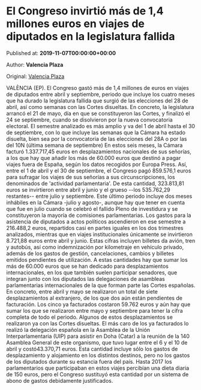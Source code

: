 
# El Congreso invirtió más de 1,4 millones euros en viajes de diputados en la legislatura fallida

Published at: **2019-11-07T00:00:00+00:00**

Author: **Valencia Plaza**

Original: [Valencia Plaza](https://valenciaplaza.com/el-congreso-invirtio-mas-de-1-4-millones-euros-en-viajes-de-diputados-en-la-legislatura-fallida)

VALÈNCIA (EP). El Congreso gastó más de 1,4 millones de euros en viajes de diputados entre abril y septiembre, periodo que incluye los cuatro meses que ha durado la legislatura fallida que surgió de las elecciones del 28 de abril, así como semanas con las Cortes disueltas.
En concreto, la legislatura arrancó el 21 de mayo, día en que se constituyeron las Cortes, y finalizó el 24 se septiembre, cuando se disolvieron por la nueva convocatoria electoral. El semestre analizado es más amplio y va del 1 de abril hasta el 30 de septiembre, con lo que incluye las semanas que la Cámara ha estado disuelta, bien sea por la convocatoria de las elecciones del 28A o por las del 10N (última semana de septiembre)
En estos seis meses, la Cámara facturó 1.337.717,45 euros en desplazamientos nacionales de sus señorías, a los que hay que añadir los más de 60.000 euros que destinó a pagar viajes fuera de España, según los datos recogidos por Europa Press.
Así, entre el 1 de abril y el 30 de septiembre, el Congreso pagó 859.576,1 euros para sufragar los viajes de sus señorías a sus circunscripciones, los denominados de 'actividad parlamentaria'. De esta cantidad, 323.813,81 euros se invirtieron entre abril y junio y el grueso --los 535.762,29 restantes-- entre julio y septiembre.
Este último periodo incluye dos meses inhábiles en la Cámara -julio y agosto-, aunque hay que tener en cuenta que fue en julio cuando se celebró el fallido Pleno de investidura y se constituyeron la mayoría de comisiones parlamentarias.
Los gastos para la asistencia de diputados a actos políticos ascendieron en ese semestre a 216.488,2 euros, repartidos casi en partes iguales en los dos trimestres analizados, mientras que en viajes institucionales únicamente se invirtieron 8.721,88 euros entre abril y junio.
Estas cifras incluyen billetes da avión, tren y autobús, así como indemnización por kilometraje en vehículo privado, además de los gastos de gestión, cancelaciones, cambios y billetes emitidos pendientes de utilización.
A estas cantidades hay que sumar los más de 60.000 euros que se han dedicado para desplazamientos internacionales, en los que también suelen participar senadores, que integran junto con los diputados las delegaciones de asambleas parlamentarias internacionales de la que forman parte las Cortes españolas.
En concreto, entre abril y mayo se realizaron un total de siete desplazamientos al extranjero, de los que dos aún están pendientes de facturación. Los cinco ya facturados costaron 59.762 euros y aún hay que sumar los que se realizaron entre mayo y septiembre para tener la cifra completa de todo el periodo. Algunos de estos desplazamientos se realizaron ya con las Cortes disueltas.
El más caro de los ya facturados lo realizó la delegación española en la Asamblea de la Unión Interparlamentaria (UIP) para asistir en Doha (Catar) a la reunión de la 140 Asamblea General de este organismo, que tuvo lugar entre el 6 y el 10 de abril y costó43.370,71 euros.
Esta cantidad incluye sólo los gastos de desplazamiento y alojamiento en los distintos destinos, pero no los gastos de los diputados durante su estancia fuera del país. Hasta 2017 los parlamentarios que participaban en estos viajes percibían una dieta diaria de 150 euros, pero el Congreso sustituyó esta cantidad por un sistema de abono de gastos debidamente justificados.
